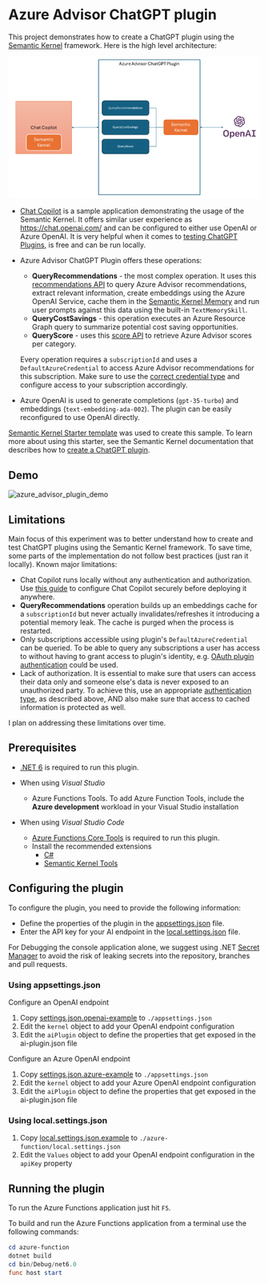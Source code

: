 # Azure Advisor ChatGPT plugin

This project demonstrates how to create a ChatGPT plugin using the [Semantic Kernel](https://learn.microsoft.com/en-us/semantic-kernel/overview/) framework. Here is the high level architecture:

![architecture](./img/architecture.png)

- [Chat Copilot](https://github.com/microsoft/chat-copilot) is a sample application demonstrating the usage of the Semantic Kernel. It offers similar user experience as https://chat.openai.com/ and can be configured to either use OpenAI or Azure OpenAI. It is very helpful when it comes to [testing ChatGPT Plugins](https://learn.microsoft.com/en-us/semantic-kernel/chat-copilot/testing-plugins-with-chat-copilot), is free and can be run locally.

- Azure Advisor ChatGPT Plugin offers these operations:

  - **QueryRecommendations** - the most complex operation. It uses this [recommendations API](https://learn.microsoft.com/en-us/rest/api/advisor/recommendations/list?tabs=HTTP) to query Azure Advisor recommendations, extract relevant information, create embeddings using the Azure OpenAI Service, cache them in the [Semantic Kernel Memory](https://learn.microsoft.com/en-us/semantic-kernel/memories/) and run user prompts against this data using the built-in `TextMemorySkill`.
  - **QueryCostSavings** - this operation executes an Azure Resource Graph query to summarize potential cost saving opportunities.
  - **QueryScore** - uses this [score API](https://learn.microsoft.com/en-us/rest/api/advisor/advisor-scores/list?tabs=HTTP) to retrieve Azure Advisor scores per category.

  Every operation requires a `subscriptionId`  and uses a `DefaultAzureCredential` to access Azure Advisor recommendations for this subscription. Make sure to use the [correct credential type](https://learn.microsoft.com/en-us/dotnet/api/azure.identity.defaultazurecredential?view=azure-dotnet) and configure access to your subscription accordingly.

- Azure OpenAI is used to generate completions (`gpt-35-turbo`) and embeddings (`text-embedding-ada-002`). The plugin can be easily reconfigured to use OpenAI directly.

[Semantic Kernel Starter template](https://github.com/microsoft/semantic-kernel-starters/tree/main/sk-csharp-chatgpt-plugin) was used to create this sample. To learn more about using this starter, see the Semantic Kernel documentation that describes how to [create a ChatGPT plugin](https://learn.microsoft.com/en-us/semantic-kernel/ai-orchestration/chatgpt-plugins).

## Demo

<img src="./img/azure_advisor_plugin_demo.gif" alt="azure_advisor_plugin_demo" />

## Limitations

Main focus of this experiment was to better understand how to create and test ChatGPT plugins using the Semantic Kernel framework. To save time, some parts of the implementation do not follow best practices (just ran it locally). Known major limitations:

- Chat Copilot runs locally without any authentication and authorization. Use [this guide](https://learn.microsoft.com/en-us/semantic-kernel/chat-copilot/deploy-to-azure#app-registrations-identity) to configure Chat Copilot securely before deploying it anywhere.
- **QueryRecommendations** operation builds up an embeddings cache for a `subscriptionId` but never actually invalidates/refreshes it introducing a potential memory leak. The cache is purged when the process is restarted.
- Only subscriptions accessible using plugin's `DefaultAzureCredential` can be queried. To be able to query any subscriptions a user has access to without having to grant access to plugin's identity, e.g. [OAuth plugin authentication](https://platform.openai.com/docs/plugins/authentication/oauth) could be used.
- Lack of authorization. It is essential to make sure that users can access their data only and someone else's data is never exposed to an unauthorized party. To achieve this, use an appropriate [authentication type](https://platform.openai.com/docs/plugins/authentication), as described above, AND also make sure that access to cached information is protected as well. 

I plan on addressing these limitations over time.

## Prerequisites

- [.NET 6](https://dotnet.microsoft.com/download/dotnet/6.0) is required to run this plugin.
- When using _Visual Studio_
  - Azure Functions Tools. To add Azure Function Tools, include the **Azure development** workload in your Visual Studio installation

- When using _Visual Studio Code_
  - [Azure Functions Core Tools](https://www.npmjs.com/package/azure-functions-core-tools) is required to run this plugin.
  - Install the recommended extensions
    - [C#](https://marketplace.visualstudio.com/items?itemName=ms-dotnettools.csharp)
    - [Semantic Kernel Tools](https://marketplace.visualstudio.com/items?itemName=ms-semantic-kernel.semantic-kernel)


## Configuring the plugin

To configure the plugin, you need to provide the following information:

- Define the properties of the plugin in the [appsettings.json](./azure-function/appsettings.json) file.
- Enter the API key for your AI endpoint in the [local.settings.json](./azure-function/local.settings.json) file.

For Debugging the console application alone, we suggest using .NET [Secret Manager](https://learn.microsoft.com/en-us/aspnet/core/security/app-secrets) to avoid the risk of leaking secrets into the repository, branches and pull requests.


### Using appsettings.json

Configure an OpenAI endpoint

1. Copy [settings.json.openai-example](./config/appsettings.json.openai-example) to `./appsettings.json`
1. Edit the `kernel` object to add your OpenAI endpoint configuration
1. Edit the `aiPlugin` object to define the properties that get exposed in the ai-plugin.json file

Configure an Azure OpenAI endpoint

1. Copy [settings.json.azure-example](./config/appsettings.json.azure-example) to `./appsettings.json`
1. Edit the `kernel` object to add your Azure OpenAI endpoint configuration
1. Edit the `aiPlugin` object to define the properties that get exposed in the ai-plugin.json file

### Using local.settings.json

1. Copy [local.settings.json.example](./azure-function/local.settings.json.example) to `./azure-function/local.settings.json`
1. Edit the `Values` object to add your OpenAI endpoint configuration in the `apiKey` property

## Running the plugin

To run the Azure Functions application just hit `F5`.

To build and run the Azure Functions application from a terminal use the following commands:

```powershell
cd azure-function
dotnet build
cd bin/Debug/net6.0
func host start  
```
